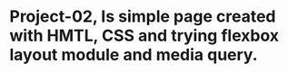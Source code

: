 # Project-02, Is simple page created with HMTL, CSS and trying flexbox layout module and media query.

